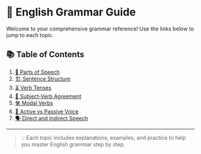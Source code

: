 # 📘 English Grammar Guide

Welcome to your comprehensive grammar reference! Use the links below to jump to each topic.

## 📚 Table of Contents

1. [🧱 Parts of Speech](./part-speech.md)
2. [🏗️ Sentence Structure](./sentence-structure.md)
3. [⏳ Verb Tenses](./tenses.md)
4. [🤝 Subject-Verb Agreement](./subject-verb-agreement.md)
5. [🛠️ Modal Verbs](./modal-verbs.md)
6. [🔄 Active vs Passive Voice](./active-passive-voice.md)
7. [🗣️ Direct and Indirect Speech](./direct-indirect-speech/index.md)

---

> 💡 Each topic includes explanations, examples, and practice to help you master English grammar step by step.
